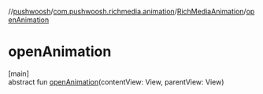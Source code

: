 //[pushwoosh](../../../index.md)/[com.pushwoosh.richmedia.animation](../index.md)/[RichMediaAnimation](index.md)/[openAnimation](open-animation.md)

# openAnimation

[main]\
abstract fun [openAnimation](open-animation.md)(contentView: View, parentView: View)
